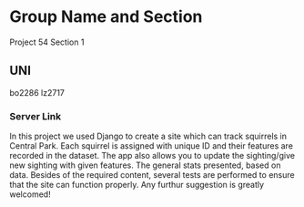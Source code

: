 # Group Name and Section

Project 54
Section 1

## UNI
bo2286
lz2717

### Server Link
In this project we used Django to create a site which can track squirrels in Central Park. Each squirrel is assigned with unique ID and their features are recorded in the dataset. The app also allows you to update the sighting/give new sighting with given features. The general stats presented, based on data.
Besides of the required content, several tests are performed to ensure that the site can function properly.
Any furthur suggestion is greatly welcomed! 

